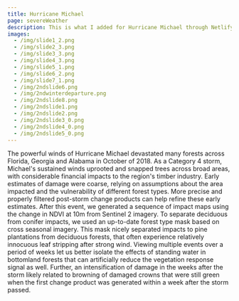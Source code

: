 ```yaml
---
title: Hurricane Michael
page: severeWeather
description: This is what I added for Hurricane Michael through Netlify CMS
images:
  - /img/slide1_2.png
  - /img/slide2_3.png
  - /img/slide3_3.png
  - /img/slide4_3.png
  - /img/slide5_1.png
  - /img/slide6_2.png
  - /img/slide7_1.png
  - /img/2ndslide6.png
  - /img/2ndwinterdeparture.png
  - /img/2ndslide8.png
  - /img/2ndslide1.png
  - /img/2ndslide2.png
  - /img/2ndslide3_0.png
  - /img/2ndslide4_0.png
  - /img/2ndslide5_0.png
---
```

The powerful winds of Hurricane Michael devastated many forests across Florida, Georgia and Alabama in October of 2018. As a Category 4 storm, Michael's sustained winds uprooted and snapped trees across broad areas, with considerable financial impacts to the region's timber industry. Early estimates of damage were coarse, relying on assumptions about the area impacted and the vulnerability of different forest types. More precise and properly filtered post-storm change products can help refine these early estimates. After this event, we generated a sequence of impact maps using the change in NDVI at 10m from Sentinel 2 imagery. To separate deciduous from conifer impacts, we used an up-to-date forest type mask based on cross seasonal imagery. This mask nicely separated impacts to pine plantations from deciduous forests, that often experience relatively innocuous leaf stripping after strong wind. Viewing multiple events over a period of weeks let us better isolate the effects of standing water in bottomland forests that can artificially reduce the vegetation response signal as well. Further, an intensification of damage in the weeks after the storm likely related to browning of damaged crowns that were still green when the first change product was generated within a week after the storm passed.